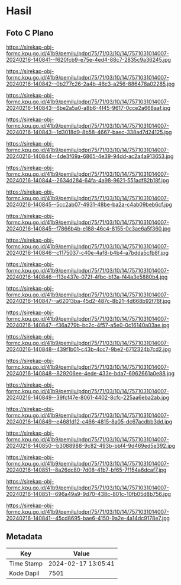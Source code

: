 # Hasil

## Foto C Plano

https://sirekap-obj-formc.kpu.go.id/41b9/pemilu/pdpr/75/71/03/10/14/7571031014007-20240216-140841--f620fcb9-e75e-4ed4-88c7-2835c9a36245.jpg

https://sirekap-obj-formc.kpu.go.id/41b9/pemilu/pdpr/75/71/03/10/14/7571031014007-20240216-140842--0b277c26-2a4b-46c3-a256-886478a02285.jpg

https://sirekap-obj-formc.kpu.go.id/41b9/pemilu/pdpr/75/71/03/10/14/7571031014007-20240216-140843--6be2a5a0-a8b6-4f45-9617-0cce2a668aaf.jpg

https://sirekap-obj-formc.kpu.go.id/41b9/pemilu/pdpr/75/71/03/10/14/7571031014007-20240216-140843--1d3018d9-8b58-4667-baec-338ad7d24125.jpg

https://sirekap-obj-formc.kpu.go.id/41b9/pemilu/pdpr/75/71/03/10/14/7571031014007-20240216-140844--4de3f69a-6865-4e39-94dd-ac2a4a913653.jpg

https://sirekap-obj-formc.kpu.go.id/41b9/pemilu/pdpr/75/71/03/10/14/7571031014007-20240216-140844--2634d284-64fa-4a98-9621-551adf82b18f.jpg

https://sirekap-obj-formc.kpu.go.id/41b9/pemilu/pdpr/75/71/03/10/14/7571031014007-20240216-140845--5cc2ab07-4931-48be-ba2a-c4ab09beb6cf.jpg

https://sirekap-obj-formc.kpu.go.id/41b9/pemilu/pdpr/75/71/03/10/14/7571031014007-20240216-140845--f7866b4b-e188-46c4-8155-0c3ae6a5f360.jpg

https://sirekap-obj-formc.kpu.go.id/41b9/pemilu/pdpr/75/71/03/10/14/7571031014007-20240216-140846--c1175037-c40e-4af8-b4b4-a7bdda5cfb8f.jpg

https://sirekap-obj-formc.kpu.go.id/41b9/pemilu/pdpr/75/71/03/10/14/7571031014007-20240216-140846--f13e437e-072f-4fbc-b13a-f44a3e5880b4.jpg

https://sirekap-obj-formc.kpu.go.id/41b9/pemilu/pdpr/75/71/03/10/14/7571031014007-20240216-140847--a62013ba-45d2-487c-8b21-4d668b92f76f.jpg

https://sirekap-obj-formc.kpu.go.id/41b9/pemilu/pdpr/75/71/03/10/14/7571031014007-20240216-140847--f36a279b-bc2c-4f57-a5e0-0c16140a03ae.jpg

https://sirekap-obj-formc.kpu.go.id/41b9/pemilu/pdpr/75/71/03/10/14/7571031014007-20240216-140848--439f1b01-c43b-4cc7-9be2-6712324b7cd2.jpg

https://sirekap-obj-formc.kpu.go.id/41b9/pemilu/pdpr/75/71/03/10/14/7571031014007-20240216-140848--829206ee-4ede-433e-bda7-6962661a0e88.jpg

https://sirekap-obj-formc.kpu.go.id/41b9/pemilu/pdpr/75/71/03/10/14/7571031014007-20240216-140849--39fcf47e-8061-4402-8cfc-225aa6eba2ab.jpg

https://sirekap-obj-formc.kpu.go.id/41b9/pemilu/pdpr/75/71/03/10/14/7571031014007-20240216-140849--e4681d12-c466-4815-8a05-dc67acdbb3dd.jpg

https://sirekap-obj-formc.kpu.go.id/41b9/pemilu/pdpr/75/71/03/10/14/7571031014007-20240216-140850--b3088988-9c82-493b-bbf4-9d469ed5e392.jpg

https://sirekap-obj-formc.kpu.go.id/41b9/pemilu/pdpr/75/71/03/10/14/7571031014007-20240216-140851--8a26dc80-7d08-41b7-bf65-7f154a6dcaf7.jpg

https://sirekap-obj-formc.kpu.go.id/41b9/pemilu/pdpr/75/71/03/10/14/7571031014007-20240216-140851--696a49a9-9d70-438c-801c-10fb05d8b756.jpg

https://sirekap-obj-formc.kpu.go.id/41b9/pemilu/pdpr/75/71/03/10/14/7571031014007-20240216-140841--45cd8695-bae6-4150-9a2e-4a14dc9178e7.jpg


## Metadata

| Key        | Value               |
| ---------- | ------------------- |
| Time Stamp | 2024-02-17 13:05:41 |
| Kode Dapil | 7501                |



